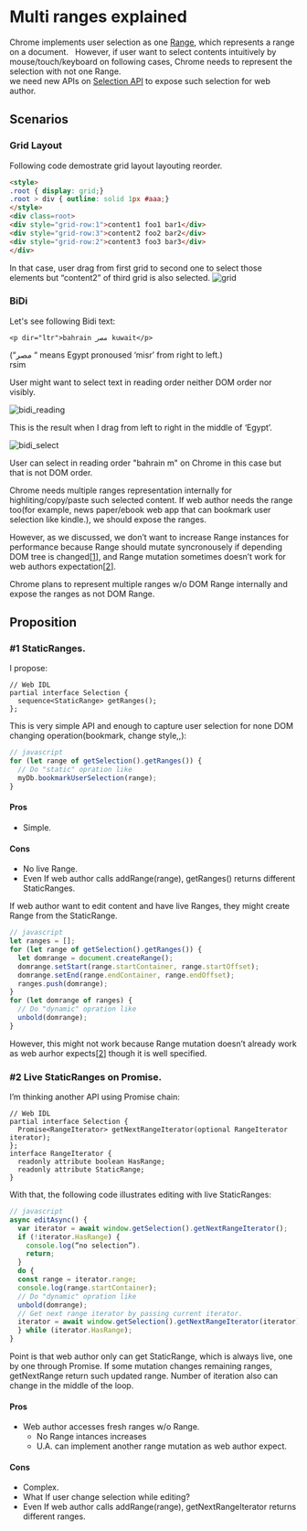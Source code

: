 # Multi ranges explained

Chrome implements user selection as one [Range](https://www.w3.org/TR/dom/#range), which represents a range
 on a document.  
However, if user want to select contents intuitively by mouse/touch/keyboard on following cases, 
Chrome needs to represent the selection with not one Range.  
we need new APIs on [Selection API](https://www.w3.org/TR/selection-api/) to expose such selection for web author.

## Scenarios
### Grid Layout
Following code demostrate grid layout layouting reorder.
```html
<style>
.root { display: grid;}
.root > div { outline: solid 1px #aaa;}
</style>
<div class=root>
<div style="grid-row:1">content1 foo1 bar1</div>
<div style="grid-row:3">content2 foo2 bar2</div>
<div style="grid-row:2">content3 foo3 bar3</div>
</div>
```
In that case, user drag from first grid to second one to select those elements but
“content2” of third grid is also selected.
![grid](https://github.com/yoichio/public-documents/blob/master/resources/grid.png)

### BiDi
Let's see following Bidi text:
```
<p dir="ltr">bahrain مصر kuwait</p>
```
(“مصر “ means Egypt pronoused ‘misr’ from right to left.) <br/>
 rsim
  
User might want to select text in reading order neither DOM order nor visibly.

![bidi_reading](https://github.com/yoichio/public-documents/blob/master/resources/bidi_reading.png)<br/>

This is the result when I drag from left to right in the middle of ‘Egypt’.

![bidi_select](https://github.com/yoichio/public-documents/blob/master/resources/bidi_select.png)  

User can select in reading order "bahrain m" on Chrome in this case but that is not DOM order.

Chrome needs multiple ranges representation internally for highliting/copy/paste such selected content.
If web author needs the range too(for example, news paper/ebook web app that can bookmark user selection like kindle.), we should expose the ranges.

However, as we discussed, we don’t want to increase Range instances for performance because Range should
mutate syncronousely if depending DOM tree is changed[[1](https://github.com/w3c/input-events/issues/38#issuecomment-252309333)], and Range mutation sometimes doesn’t work for web authors expectation[[2](https://github.com/w3c/selection-api/issues/41#issuecomment-289924788)].

Chrome plans to represent multiple ranges w/o DOM Range internally and expose the ranges as not DOM Range.

## Proposition
### #1 StaticRanges.
I propose:
```webidl
// Web IDL
partial interface Selection {
  sequence<StaticRange> getRanges();
};
```
This is very simple API and enough to capture user selection for none DOM changing operation(bookmark, change style,,):
```javascript
// javascript
for (let range of getSelection().getRanges()) {
  // Do "static" opration like
  myDb.bookmarkUserSelection(range);
}
```

#### Pros
- Simple.
#### Cons
- No live Range.
- Even If web author calls addRange(range), getRanges() returns different StaticRanges. 

If web author want to edit content and have live Ranges, they might
create Range from the StaticRange.
```javascript
// javascript
let ranges = [];
for (let range of getSelection().getRanges()) {
  let domrange = document.createRange();
  domrange.setStart(range.startContainer, range.startOffset);
  domrange.setEnd(range.endContainer, range.endOffset);
  ranges.push(domrange);
}
for (let domrange of ranges) {
  // Do "dynamic" opration like
  unbold(domrange);
}
```
However, this might not work because Range mutation doesn’t already work as web aurhor expects[[2](
https://github.com/w3c/selection-api/issues/41#issuecomment-289924788)] though it is well specified.  

### #2 Live StaticRanges on Promise.
I’m thinking another API using Promise chain:
```webidl
// Web IDL
partial interface Selection {
  Promise<RangeIterator> getNextRangeIterator(optional RangeIterator iterator);
};
interface RangeIterator {
  readonly attribute boolean HasRange;
  readonly attribute StaticRange;
}
```
With that, the following code illustrates editing with live StaticRanges:
```javascript
// javascript
async editAsync() {
  var iterator = await window.getSelection().getNextRangeIterator();
  if (!iterator.HasRange) {
    console.log(“no selection”).
    return;
  }	
  do {
  const range = iterator.range;
  console.log(range.startContainer);
  // Do "dynamic" opration like
  unbold(domrange);
  // Get next range iterator by passing current iterator.
  iterator = await window.getSelection().getNextRangeIterator(iterator);
  } while (iterator.HasRange);
}
```
Point is that web author only can get StaticRange, which is always live, one by one through Promise.
If some mutation changes remaining ranges, getNextRange return such
updated range. Number of iteration also can change in the middle of the loop.

#### Pros
- Web author accesses fresh ranges w/o Range.
  - No Range intances increases
  - U.A. can implement another range mutation as web author expect.

#### Cons
- Complex.
- What If user change selection while editing?
- Even If web author calls addRange(range), getNextRangeIterator returns different
ranges.
